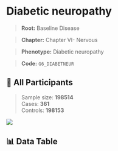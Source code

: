 # Diabetic neuropathy

> **Root:** Baseline Disease  

> **Chapter:** Chapter VI- Nervous  

> **Phenotype:** Diabetic neuropathy  

> **Code:** `G6_DIABETNEUR`

## 🧪 All Participants  
> Sample size: **198514**  
> Cases: **361**  
> Controls: **198153**
<img src="/Sensitive/Figures/ALL/Incidence/G6_DIABETNEUR.png"/>

## 📊 Data Table
<CsvTableMRF src="/Sensitive/Data/ALL/Incidence/COX_G6_DIABETNEUR.csv"/>

